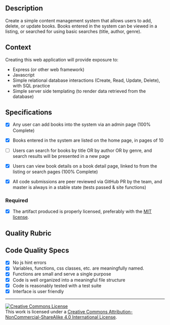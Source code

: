 ## Description

Create a simple content management system that allows users to add, delete, or update books.  Books entered in the system can be viewed in a listing, or searched for using basic searches (title, author, genre). 

## Context

Creating this web application will provide exposure to:
* Express (or other web framework)
* Javascript
* Simple relational database interactions (Create, Read, Update, Delete), with SQL practice
* Simple server side templating (to render data retrieved from the database)

## Specifications

- [X] Any user can add books into the system via an admin page (100% Complete)
- [X] Books entered in the system are listed on the home page, in pages of 10
- [ ] Users can search for books by title OR by author OR by genre, and search results will be presented in a new page
- [X] Users can view book details on a book detail page, linked to from the listing or search pages (100% Complete)
- [X] All code submissions are peer reviewed via GitHub PR by the team, and master is always in a stable state (tests passed & site functions)


### Required

- [X] The artifact produced is properly licensed, preferably with the [MIT license][mit-license].

## Quality Rubric

## Code Quality Specs

- [X] No js hint errors
- [X] Variables, functions, css classes, etc. are meaningfully named.
- [X] Functions are small and serve a single purpose
- [X] Code is well organized into a meaningful file structure
- [X] Code is reasonably tested with a test suite
- [X] Interface is user friendly

---

<!-- LICENSE -->

<a rel="license" href="http://creativecommons.org/licenses/by-nc-sa/4.0/"><img alt="Creative Commons License" style="border-width:0" src="https://i.creativecommons.org/l/by-nc-sa/4.0/80x15.png" /></a>
<br />This work is licensed under a <a rel="license" href="http://creativecommons.org/licenses/by-nc-sa/4.0/">Creative Commons Attribution-NonCommercial-ShareAlike 4.0 International License</a>.

[mit-license]: https://opensource.org/licenses/MIT